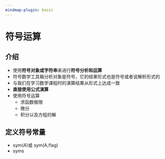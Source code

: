 ```yaml
---
mindmap-plugin: basic
---
```


# 符号运算

## 介绍
- 使用**符号对象或字符串**来进行**符号分析和运算**
- 符号数学工具箱分析对象是符号，它的结果形式也是符号或者说解析形式的
- 与我们在学习数学课程时的演算结果从形式上达成一致
- **直接使用公式演算**
- 使用符号运算
	- 求函数极限
	- 微分
	- 积分以及方程的解
## 定义符号常量
- sym(A)或 sym(A,flag)
- syms